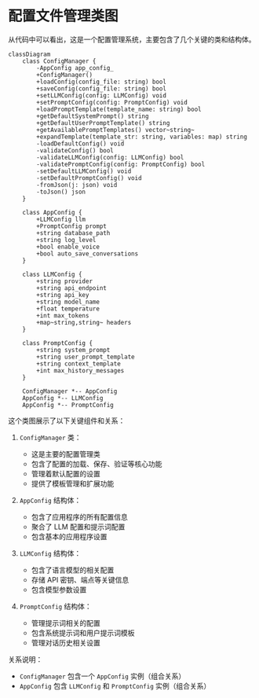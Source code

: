 # 配置文件管理类图

从代码中可以看出，这是一个配置管理系统，主要包含了几个关键的类和结构体。

```mermaid
classDiagram
    class ConfigManager {
        -AppConfig app_config_
        +ConfigManager()
        +loadConfig(config_file: string) bool
        +saveConfig(config_file: string) bool
        +setLLMConfig(config: LLMConfig) void
        +setPromptConfig(config: PromptConfig) void
        +loadPromptTemplate(template_name: string) bool
        +getDefaultSystemPrompt() string
        +getDefaultUserPromptTemplate() string
        +getAvailablePromptTemplates() vector~string~
        +expandTemplate(template_str: string, variables: map) string
        -loadDefaultConfig() void
        -validateConfig() bool
        -validateLLMConfig(config: LLMConfig) bool
        -validatePromptConfig(config: PromptConfig) bool
        -setDefaultLLMConfig() void
        -setDefaultPromptConfig() void
        -fromJson(j: json) void
        -toJson() json
    }

    class AppConfig {
        +LLMConfig llm
        +PromptConfig prompt
        +string database_path
        +string log_level
        +bool enable_voice
        +bool auto_save_conversations
    }

    class LLMConfig {
        +string provider
        +string api_endpoint
        +string api_key
        +string model_name
        +float temperature
        +int max_tokens
        +map~string,string~ headers
    }

    class PromptConfig {
        +string system_prompt
        +string user_prompt_template
        +string context_template
        +int max_history_messages
    }

    ConfigManager *-- AppConfig
    AppConfig *-- LLMConfig
    AppConfig *-- PromptConfig
```

这个类图展示了以下关键组件和关系：

1. `ConfigManager` 类：
   - 这是主要的配置管理类
   - 包含了配置的加载、保存、验证等核心功能
   - 管理着默认配置的设置
   - 提供了模板管理和扩展功能

2. `AppConfig` 结构体：
   - 包含了应用程序的所有配置信息
   - 聚合了 LLM 配置和提示词配置
   - 包含基本的应用程序设置

3. `LLMConfig` 结构体：
   - 包含了语言模型的相关配置
   - 存储 API 密钥、端点等关键信息
   - 包含模型参数设置

4. `PromptConfig` 结构体：
   - 管理提示词相关的配置
   - 包含系统提示词和用户提示词模板
   - 管理对话历史相关设置

关系说明：
- `ConfigManager` 包含一个 `AppConfig` 实例（组合关系）
- `AppConfig` 包含 `LLMConfig` 和 `PromptConfig` 实例（组合关系）

